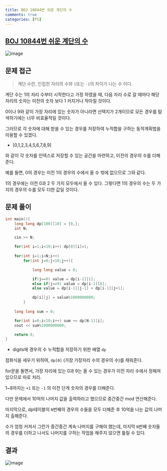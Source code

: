 ```yaml
---
title: BOJ 10844번 쉬운 계단의 수
comments: true
categories: [PS]
---
```


## [BOJ 10844번 쉬운 계단의 수](https://www.acmicpc.net/problem/10844)



<img src="https://i.ibb.co/w775czQ/image.png" alt="image" border="0">

문제 접근
---
> 계단 수란, 인접한 자리의 수와 `1`또는 `-1`의 차이가 나는 수 이다.

계단 수는 1의 자리 수부터 시작한다고 가정 하였을 때, 
다음 자리 수로 갈 때마다 해당 자리의 숫자는 이전의 숫자 보다 1 커지거나 작아질 것이다.

0이나 9와 같이 가장 자리에 있는 숫자가 아니라면 선택지가 2개이므로 모든 경우를 탐색하기에는 너무 비효율적일 것이다.

그러므로 각 숫자에 대해 받을 수 있는 경우를 저장하여 누적합을 구하는 동적계획법을 이용할 수 있겠다.

- [0,1,2,3,4,5,6,7,8,9]
  
와 같이 각 숫자를 인덱스로 저장할 수 있는 공간을 마련하고,
이전의 경우의 수를 더해준다. 

예를 들면,
0의 경우는 이전 1의 경우의 수에서 올 수 밖에 없으므로 그와 같다.

1의 경우에는 이전 0과 2 두 가지 모두에서 올 수 있다.
그렇다면 1의 경우의 수는 두 가지의 경우의 수를 모두 더한 값일 것이다.

문제 풀이
---
```cpp
int main(){
    long long dp[100][10] = {0,};
    int N;

    cin >> N;

    for(int i=1;i<10;i++) dp[0][i]=1;
    
    for(int i=1;i<N;i++)
        for(int j=0;j<10;j++){

            long long value = 0;

            if(j==0) value = dp[i-1][1];
            else if(j==9) value = dp[i-1][8];
            else value = dp[i-1][j-1] + dp[i-1][j+1];

            dp[i][j] = value%1000000000;
        }
    
    long long sum = 0;

    for(int i=0;i<10;i++) sum += dp[N-1][i];
    cout << sum%1000000000;

    return 0;
}
```

- digits에 경우의 수 누적합을 저장하기 위한 배열 `dp`

점화식을 세우기 위하여,
`dp[0]` (가장 가장자리 수의 경우의 수)를 채워준다.

for문을 돌면서, 가장 자리에 있는 0과 9는 올 수 있는 경우가 이전 자리 수에서 정해져 있으므로 따로 처리.

1~8까지는 `+1` 또는 `-1` 의 이전 단계 숫자의 경우를 더해준다.

다만 문제에서 10억의 나머지 값을 출력하라고 했으므로 중간중간 mod 연산해준다.

마지막으로, dp테이블의 `N`번째의 경우의 수들을 모두 더해준 후 10억을 나눈 값의 나머지 출해준다. 

수가 엄청 커져서 그런가 중간중간 계속 나머지를 구해야 했는데, 마지막 `N`번째 숫자들의 경우를 더하고 나서도 나머지를 구하는 작업을 해주지 않으면 틀릴 수 있다.

결과
---
<img src="https://i.ibb.co/6wpn73J/image.png" alt="image" border="0">